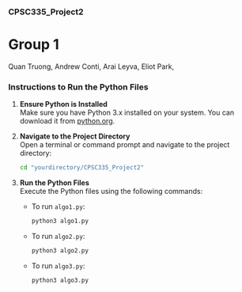 ###  CPSC335_Project2
# Group 1
Quan Truong,
Andrew Conti,
Arai Leyva,
Eliot Park,

### Instructions to Run the Python Files

1. **Ensure Python is Installed**  
    Make sure you have Python 3.x installed on your system. You can download it from [python.org](https://www.python.org/).

2. **Navigate to the Project Directory**  
    Open a terminal or command prompt and navigate to the project directory:
    ```bash
    cd "yourdirectory/CPSC335_Project2"
    ```

3. **Run the Python Files**  
    Execute the Python files using the following commands:
    - To run `algo1.py`:
      ```bash
      python3 algo1.py
      ```
    - To run `algo2.py`:
      ```bash
      python3 algo2.py
      ```
    - To run `algo3.py`:
      ```bash
      python3 algo3.py
      ```